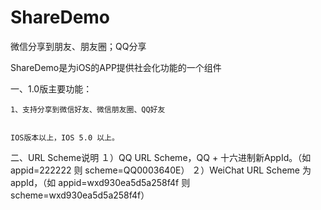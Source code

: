 ShareDemo
=========

微信分享到朋友、朋友圈；QQ分享

ShareDemo是为iOS的APP提供社会化功能的一个组件

一、1.0版主要功能：

    1、支持分享到微信好友、微信朋友圈、QQ好友


    IOS版本以上，IOS 5.0 以上。
    

二、URL Scheme说明
１）QQ URL Scheme，QQ + 十六进制新AppId。（如 appid=222222 则 scheme=QQ0003640E）
２）WeiChat URL Scheme  为appId，（如 appid=wxd930ea5d5a258f4f 则 scheme=wxd930ea5d5a258f4f）